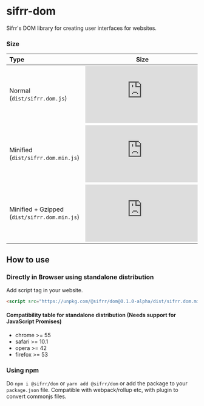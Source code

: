 # sifrr-dom

Sifrr's DOM library for creating user interfaces for websites.

### Size
| Type | Size     |
| :------------ | :------------: |
| Normal (`dist/sifrr.dom.js`)       | [![Normal](https://img.badgesize.io/sifrr/sifrr/master/packages/browser/sifrr-storage/dist/sifrr.dom.js?maxAge=600)](https://github.com/sifrr/sifrr/blob/master/packages/browser/sifrr-storage/dist/sifrr.dom.js) |
| Minified (`dist/sifrr.dom.min.js`) | [![Minified](https://img.badgesize.io/sifrr/sifrr/master/packages/browser/sifrr-storage/dist/sifrr.dom.min.js?maxAge=600)](https://github.com/sifrr/sifrr/blob/master/packages/browser/sifrr-storage/dist/sifrr.dom.min.js) |
| Minified + Gzipped (`dist/sifrr.dom.min.js`) | [![Minified + Gzipped](https://img.badgesize.io/sifrr/sifrr/master/packages/browser/sifrr-storage/dist/sifrr.dom.min.js?compression=gzip&maxAge=600)](https://github.com/sifrr/sifrr/blob/master/packages/browser/sifrr-storage/dist/sifrr.dom.min.js) |

## How to use
### Directly in Browser using standalone distribution
Add script tag in your website.
```html
<script src="https://unpkg.com/@sifrr/dom@0.1.0-alpha/dist/sifrr.dom.min.js"></script>
```

#### Compatibility table for standalone distribution (Needs support for JavaScript Promises)
- chrome >= 55
- safari >= 10.1
- opera >= 42
- firefox >= 53

### Using npm
Do `npm i @sifrr/dom` or `yarn add @sifrr/dom` or add the package to your `package.json` file.
Compatible with webpack/rollup etc, with plugin to convert commonjs files.

